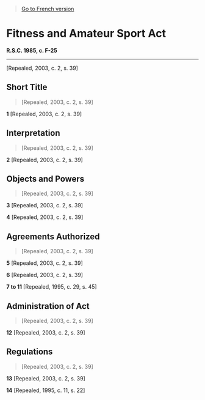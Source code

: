 > [Go to French version](/fr/Lois/Lois%20révisées%20du%20Canada/F/F-25.md)

# Fitness and Amateur Sport Act

**R.S.C. 1985, c. F-25**


----------


[Repealed, 2003, c. 2, s. 39]



## Short Title
> [Repealed, 2003, c. 2, s. 39]



**1** [Repealed, 2003, c. 2, s. 39]




## Interpretation
> [Repealed, 2003, c. 2, s. 39]



**2** [Repealed, 2003, c. 2, s. 39]




## Objects and Powers
> [Repealed, 2003, c. 2, s. 39]



**3** [Repealed, 2003, c. 2, s. 39]



**4** [Repealed, 2003, c. 2, s. 39]




## Agreements Authorized
> [Repealed, 2003, c. 2, s. 39]



**5** [Repealed, 2003, c. 2, s. 39]



**6** [Repealed, 2003, c. 2, s. 39]



**7 to 11** [Repealed, 1995, c. 29, s. 45]




## Administration of Act
> [Repealed, 2003, c. 2, s. 39]



**12** [Repealed, 2003, c. 2, s. 39]




## Regulations
> [Repealed, 2003, c. 2, s. 39]



**13** [Repealed, 2003, c. 2, s. 39]



**14** [Repealed, 1995, c. 11, s. 22]


